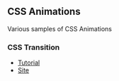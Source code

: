 ## CSS Animations

Various samples of CSS Animations

### CSS Transition
- [Tutorial](https://www.youtube.com/watch?v=8kK-cA99SA0)
- [Site](./1)
